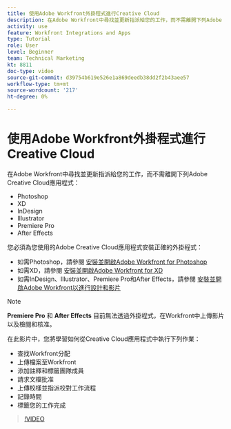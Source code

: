 ```yaml
---
title: 使用Adobe Workfront外掛程式進行Creative Cloud
description: 在Adobe Workfront中尋找並更新指派給您的工作，而不需離開下列Adobe Creative Cloud應用程式 — Photoshop、XD、InDesign、Illustrator、Premiere Pro和After Effects
activity: use
feature: Workfront Integrations and Apps
type: Tutorial
role: User
level: Beginner
team: Technical Marketing
kt: 8811
doc-type: video
source-git-commit: d39754b619e526e1a869deedb38dd2f2b43aee57
workflow-type: tm+mt
source-wordcount: '217'
ht-degree: 0%

---
```


# 使用Adobe Workfront外掛程式進行Creative Cloud

在Adobe Workfront中尋找並更新指派給您的工作，而不需離開下列Adobe Creative Cloud應用程式：

* Photoshop
* XD
* InDesign
* Illustrator
* Premiere Pro
* After Effects

您必須為您使用的Adobe Creative Cloud應用程式安裝正確的外掛程式：

* 如需Photoshop，請參閱 [安裝並開啟Adobe Workfront for Photoshop](https://experienceleague.adobe.com/docs/workfront/using/adobe-workfront-integrations/workfront-for-creative-cloud/install-wf-cc/wf-cc-install-ps.html?)
* 如需XD，請參閱 [安裝並開啟Adobe Workfront for XD](https://experienceleague.adobe.com/docs/workfront/using/adobe-workfront-integrations/workfront-for-creative-cloud/install-wf-cc/wf-adobe-xd-install.html?)
* 如需InDesign、Illustrator、Premiere Pro和After Effects，請參閱 [安裝並開啟Adobe Workfront以進行設計和影片](https://experienceleague.adobe.com/docs/workfront/using/adobe-workfront-integrations/workfront-for-creative-cloud/install-wf-cc/wf-install-cc.html?)

>[!NOTE]
>
>**Premiere Pro** 和 **After Effects** 目前無法透過外掛程式，在Workfront中上傳影片以及檢閱和核准。


在此影片中，您將學習如何從Creative Cloud應用程式中執行下列作業：

* 查找Workfront分配
* 上傳檔案至Workfront
* 添加註釋和標籤團隊成員
* 請求文檔批准
* 上傳校樣並指派校對工作流程
* 記錄時間
* 標籤您的工作完成

>[!VIDEO](https://video.tv.adobe.com/v/3415452/?quality=12)
